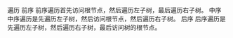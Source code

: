 遍历
    前序 前序遍历首先访问根节点，然后遍历左子树，最后遍历右子树。
    中序 中序遍历是先遍历左子树，然后访问根节点，然后遍历右子树。
    后序 后序遍历是先遍历左子树，然后遍历右子树，最后访问树的根节点。